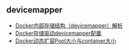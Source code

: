 ## devicemapper
* [Docker内部存储结构（devicemapper）解析](https://hustcat.github.io/docker-devicemapper/)
* [Docker存储驱动devicemapper配置](https://www.jianshu.com/p/4fb3e3103762)
* [Docker动态扩容Pool大小与container大小](https://docs.lvrui.io/2016/12/12/Docker%E5%8A%A8%E6%80%81%E6%89%A9%E5%AE%B9Pool%E5%A4%A7%E5%B0%8F%E4%B8%8Econtainer%E5%A4%A7%E5%B0%8F/)
